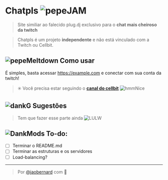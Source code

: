 # Chatpls ![pepeJAM](https://cdn.betterttv.net/emote/5b77ac3af7bddc567b1d5fb2/1x)
> Site similiar ao falecido plug.dj exclusivo para o **chat mais cheiroso da twitch** 

>Chatpls é um projeto **independente** e não está vinculado com a Twitch ou Cellbit.

## ![pepeMeltdown](https://cdn.betterttv.net/emote/5ba84271c9f0f66a9efc1c86/1x) **Como usar** 
É simples, basta acessar https://example.com e conectar com sua conta da twitch!
>✳️ Você precisa estar seguindo o [**canal do cellbit**](https://twitch.tv/cellbit) ![hmmNice](https://cdn.frankerfacez.com/emoticon/543531/1)

## ![dankG](https://cdn.betterttv.net/emote/60354e667c74605395f33006/1x) **Sugestões**
> Tem que fazer esse parte ainda ![LULW](https://cdn.betterttv.net/frankerfacez_emote/139407/1)

## ![DankMods](https://cdn.betterttv.net/frankerfacez_emote/420157/1) **To-do:**
- [ ] Terminar o README.md 
- [ ] Terminar as estruturas e os servidores
- [ ] Load-balancing?  

***
> Por [@jaobernard](https://twitter.com/jaobernard) com 💖